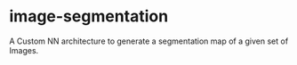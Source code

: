# image-segmentation
A Custom NN architecture to generate a segmentation map of a given set of Images.
